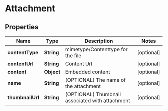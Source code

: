 
# Attachment

## Properties
Name | Type | Description | Notes
------------ | ------------- | ------------- | -------------
**contentType** | **String** | mimetype/Contenttype for the file |  [optional]
**contentUrl** | **String** | Content Url |  [optional]
**content** | **Object** | Embedded content |  [optional]
**name** | **String** | (OPTIONAL) The name of the attachment |  [optional]
**thumbnailUrl** | **String** | (OPTIONAL) Thumbnail associated with attachment |  [optional]



